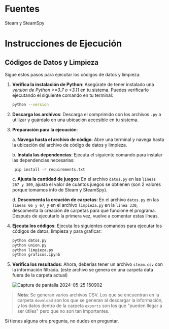 # Fuentes
Steam y SteamSpy

# Instrucciones de Ejecución

## Códigos de Datos y Limpieza

Sigue estos pasos para ejecutar los códigos de datos y limpieza:

1. **Verifica la instalación de Python**: Asegúrate de tener instalado una *version de Python >=3.7 o <3.11*  en tu sistema. Puedes verificarlo ejecutando el siguiente comando en tu terminal:
    ```bash
    python --version
    ```

2. **Descarga los archivos**: Descarga el comprimido con los archivos `.py` a utilizar y guárdalo en una ubicación accesible en tu sistema.

3. **Preparación para la ejecución**:

    a. **Navega hasta el archivo de código**: Abre una terminal y navega hasta la ubicación del archivo de código de datos y limpieza.

    b. **Instala las dependencias**: Ejecuta el siguiente comando para instalar las dependencias necesarias:
        
        pip install -r requirements.txt
        
    c. **Ajusta la cantidad de juegos**: En el archivo `datos.py` en las `líneas 267 y 309`, ajusta el valor de cuántos juegos se obtienen (son 2 valores porque tomamos info de Steam y SteamSpy).

    d. **Descomenta la creación de carpetas**: En el archivo `datos.py` en las `líneas 66 y 67`, y en el archivo `limpieza.py` en la `línea 330`, descomenta la creación de carpetas para que funcione el programa. Después de ejecutarlo la primera vez, vuelve a comentar estas líneas.

5. **Ejecuta los códigos**: Ejecuta los siguientes comandos para ejecutar los códigos de datos, limpieza y para graficar:
    ```bash
    python datos.py
    python union.py
    python limpieza.py
    python graficos.ipynb
    ```

6. **Verifica los resultados**: Ahora, deberías tener un archivo `steam.csv` con la información filtrada. (este archivo se genera en una carpeta data fuera de la carpeta actual)

   ![Captura de pantalla 2024-05-25 150902](https://github.com/kt6delta/SteamExtract/assets/92498586/cd833748-5e63-4029-a878-0c04ff86229a)


> **Nota**: Se generan varios archivos CSV. Los que se encuentran en la carpeta `download` son los que se generan al descargar la información, y los datos dentro de la carpeta `exports` son los que "pueden llegar a ser útiles" pero que no son tan importantes.

Si tienes alguna otra pregunta, no dudes en preguntar.
